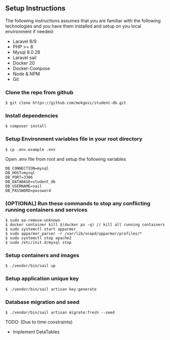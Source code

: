 ## Setup Instructions

The following instructions assumes that you are familiar with the following technologies and you have them installed and setup on you local environment if needed:

- Laravel 8/9
- PHP >= 8
- Mysql 8.0.28
- Laravel sail
- Docker 20
- Docker-Compose
- Node & NPM
- Git

### Clone the repo from github 
```
$ git clone https://github.com/mokgosi/student-db.git
```

### Install dependencies 
```
$ composer install
```

### Setup Environment variables file in your root directory
```
$ cp .env.example .env
```

Open .env file from root and setup the following variables

```
DB_CONNECTION=mysql
DB_HOST=mysql
DB_PORT=3306
DB_DATABASE=student_db
DB_USERNAME=sail
DB_PASSWORD=password
```

### (OPTIONAL) Run these commands to stop any conflicting running containers and services
```
$ sudo aa-remove-unknown
$ docker container kill $(docker ps -q) // kill all running containers
$ sudo systemctl start apparmor 
$ sudo apparmor_parser -r /var/lib/snapd/apparmor/profiles/*
$ sudo systemctl stop apache2
$ sudo /etc/init.d/mysql stop
```

### Setup containers and images
```
$ ./vendor/bin/sail up 
```

### Setup application unique key
```
$ ./vendor/bin/sail artisan key:generate 
```

### Database migration and seed
```
$ ./vendor/bin/sail artisan migrate:fresh --seed
```

TODO: (Due to time constraints)

- Implement DataTables